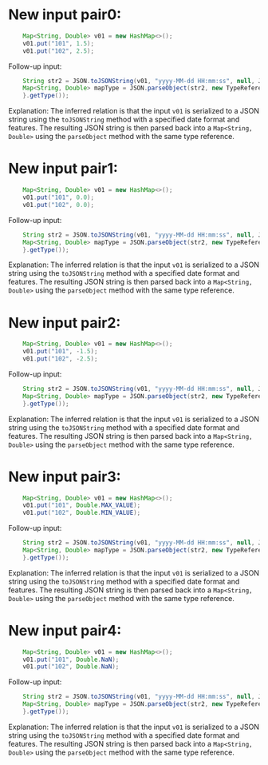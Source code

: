 # New input pair0:
```java
    Map<String, Double> v01 = new HashMap<>();
    v01.put("101", 1.5);
    v01.put("102", 2.5);
```
Follow-up input:
```java
    String str2 = JSON.toJSONString(v01, "yyyy-MM-dd HH:mm:ss", null, JSONWriter.Feature.WriteDateUseDateFormat);
    Map<String, Double> mapType = JSON.parseObject(str2, new TypeReference<Map<String, Double>>() {
    }.getType());
```
Explanation:
The inferred relation is that the input `v01` is serialized to a JSON string using the `toJSONString` method with a specified date format and features. The resulting JSON string is then parsed back into a `Map<String, Double>` using the `parseObject` method with the same type reference.

# New input pair1:
```java
    Map<String, Double> v01 = new HashMap<>();
    v01.put("101", 0.0);
    v01.put("102", 0.0);
```
Follow-up input:
```java
    String str2 = JSON.toJSONString(v01, "yyyy-MM-dd HH:mm:ss", null, JSONWriter.Feature.WriteDateUseDateFormat);
    Map<String, Double> mapType = JSON.parseObject(str2, new TypeReference<Map<String, Double>>() {
    }.getType());
```
Explanation:
The inferred relation is that the input `v01` is serialized to a JSON string using the `toJSONString` method with a specified date format and features. The resulting JSON string is then parsed back into a `Map<String, Double>` using the `parseObject` method with the same type reference.

# New input pair2:
```java
    Map<String, Double> v01 = new HashMap<>();
    v01.put("101", -1.5);
    v01.put("102", -2.5);
```
Follow-up input:
```java
    String str2 = JSON.toJSONString(v01, "yyyy-MM-dd HH:mm:ss", null, JSONWriter.Feature.WriteDateUseDateFormat);
    Map<String, Double> mapType = JSON.parseObject(str2, new TypeReference<Map<String, Double>>() {
    }.getType());
```
Explanation:
The inferred relation is that the input `v01` is serialized to a JSON string using the `toJSONString` method with a specified date format and features. The resulting JSON string is then parsed back into a `Map<String, Double>` using the `parseObject` method with the same type reference.

# New input pair3:
```java
    Map<String, Double> v01 = new HashMap<>();
    v01.put("101", Double.MAX_VALUE);
    v01.put("102", Double.MIN_VALUE);
```
Follow-up input:
```java
    String str2 = JSON.toJSONString(v01, "yyyy-MM-dd HH:mm:ss", null, JSONWriter.Feature.WriteDateUseDateFormat);
    Map<String, Double> mapType = JSON.parseObject(str2, new TypeReference<Map<String, Double>>() {
    }.getType());
```
Explanation:
The inferred relation is that the input `v01` is serialized to a JSON string using the `toJSONString` method with a specified date format and features. The resulting JSON string is then parsed back into a `Map<String, Double>` using the `parseObject` method with the same type reference.

# New input pair4:
```java
    Map<String, Double> v01 = new HashMap<>();
    v01.put("101", Double.NaN);
    v01.put("102", Double.NaN);
```
Follow-up input:
```java
    String str2 = JSON.toJSONString(v01, "yyyy-MM-dd HH:mm:ss", null, JSONWriter.Feature.WriteDateUseDateFormat);
    Map<String, Double> mapType = JSON.parseObject(str2, new TypeReference<Map<String, Double>>() {
    }.getType());
```
Explanation:
The inferred relation is that the input `v01` is serialized to a JSON string using the `toJSONString` method with a specified date format and features. The resulting JSON string is then parsed back into a `Map<String, Double>` using the `parseObject` method with the same type reference.
